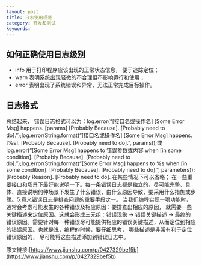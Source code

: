 ```yaml
---
layout: post
title: 日志使用规范
category: 开发和测试
keywords: 
---
```


## 如何正确使用日志级别
* info 用于打印程序应该出现的正常状态信息， 便于追踪定位；
* warn 表明系统出现轻微的不合理但不影响运行和使用；
* error 表明出现了系统错误和异常，无法正常完成目标操作。



## 日志格式
总结起来， 错误日志格式可以为：log.error(“[接口名或操作名] [Some Error Msg] happens. [params] [Probably Because]. [Probably need to do].”);log.error(String.format(“[接口名或操作名] [Some Error Msg] happens. [%s]. [Probably Because]. [Probably need to do].”, params));或log.error(“[Some Error Msg] happens to 错误参数或内容 when [in some condition]. [Probably Because]. [Probably need to do].”);log.error(String.format(“[Some Error Msg] happens to %s when [in some condition]. [Probably Because]. [Probably need to do].”, parameters));[Probably Reason]. [Probably need to do]. 在某些情况下可以省略； 在一些重要接口和场景下最好能说明一下。每一条错误日志都是独立的，尽可能完整、具体、直接说明何种场景下发生了什么错误，由什么原因导致，要采用什么措施或步骤。5.意义错误日志是排查问题的重要手段之一。 当我们编程实现一项功能时， 通常会考虑可能发生的各种错误及相应原因：要排查出相应的原因， 就需要一些关键描述来定位原因。这就会形成三元组：错误现象 -> 错误关键描述 -> 最终的错误原因。需要针对每一种错误尽可能提供相应的错误关键描述，从而定位到相应的错误原因。也就是说，编程的时候，要仔细思考， 哪些描述是非常有利于定位错误原因的， 尽可能将这些描述添加到错误日志中。

原文链接:[https://www.jianshu.com/p/0427329bef5b](https://www.jianshu.com/p/0427329bef5b)